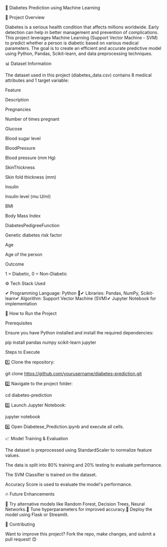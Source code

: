 

🏥 Diabetes Prediction using Machine Learning

🌟 Project Overview

Diabetes is a serious health condition that affects millions worldwide. Early detection can help in better management and prevention of complications. This project leverages Machine Learning (Support Vector Machine - SVM) to predict whether a person is diabetic based on various medical parameters. The goal is to create an efficient and accurate predictive model using Python, Pandas, Scikit-learn, and data preprocessing techniques.

📊 Dataset Information

The dataset used in this project (diabetes_data.csv) contains 8 medical attributes and 1 target variable:

Feature

Description

Pregnancies

Number of times pregnant

Glucose

Blood sugar level

BloodPressure

Blood pressure (mm Hg)

SkinThickness

Skin fold thickness (mm)

Insulin

Insulin level (mu U/ml)

BMI

Body Mass Index

DiabetesPedigreeFunction

Genetic diabetes risk factor

Age

Age of the person

Outcome

1 = Diabetic, 0 = Non-Diabetic

⚙️ Tech Stack Used

✔ Programming Language: Python 🐍✔ Libraries: Pandas, NumPy, Scikit-learn✔ Algorithm: Support Vector Machine (SVM)✔ Jupyter Notebook for implementation

🚀 How to Run the Project

Prerequisites

Ensure you have Python installed and install the required dependencies:

pip install pandas numpy scikit-learn jupyter

Steps to Execute

1️⃣ Clone the repository:

git clone https://github.com/yourusername/diabetes-prediction.git

2️⃣ Navigate to the project folder:

cd diabetes-prediction

3️⃣ Launch Jupyter Notebook:

jupyter notebook

4️⃣ Open Diabetese_Prediction.ipynb and execute all cells.

📈 Model Training & Evaluation

The dataset is preprocessed using StandardScaler to normalize feature values.

The data is split into 80% training and 20% testing to evaluate performance.

The SVM Classifier is trained on the dataset.

Accuracy Score is used to evaluate the model's performance.

🔥 Future Enhancements

🔹 Try alternative models like Random Forest, Decision Trees, Neural Networks.🔹 Tune hyperparameters for improved accuracy.🔹 Deploy the model using Flask or Streamlit.

🤝 Contributing

Want to improve this project? Fork the repo, make changes, and submit a pull request! 😊
